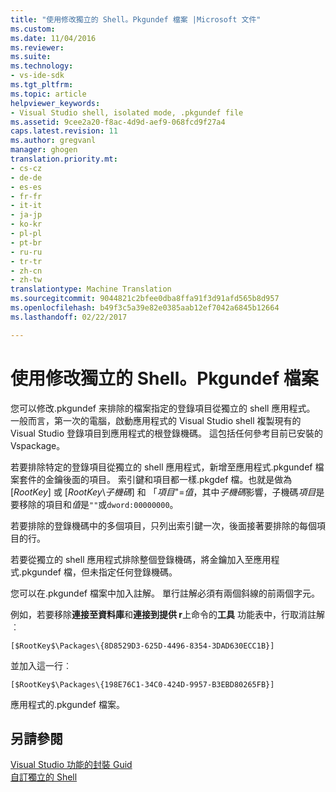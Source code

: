 ```yaml
---
title: "使用修改獨立的 Shell。Pkgundef 檔案 |Microsoft 文件"
ms.custom: 
ms.date: 11/04/2016
ms.reviewer: 
ms.suite: 
ms.technology:
- vs-ide-sdk
ms.tgt_pltfrm: 
ms.topic: article
helpviewer_keywords:
- Visual Studio shell, isolated mode, .pkgundef file
ms.assetid: 9cee2a20-f8ac-4d9d-aef9-068fcd9f27a4
caps.latest.revision: 11
ms.author: gregvanl
manager: ghogen
translation.priority.mt:
- cs-cz
- de-de
- es-es
- fr-fr
- it-it
- ja-jp
- ko-kr
- pl-pl
- pt-br
- ru-ru
- tr-tr
- zh-cn
- zh-tw
translationtype: Machine Translation
ms.sourcegitcommit: 9044821c2bfee0dba8ffa91f3d91afd565b8d957
ms.openlocfilehash: b49f3c5a39e82e0385aab12ef7042a6845b12664
ms.lasthandoff: 02/22/2017

---
```

# <a name="modifying-the-isolated-shell-by-using-the-pkgundef-file"></a>使用修改獨立的 Shell。Pkgundef 檔案
您可以修改.pkgundef 来排除的檔案指定的登錄項目從獨立的 shell 應用程式。 一般而言，第一次的電腦，啟動應用程式的 Visual Studio shell 複製現有的 Visual Studio 登錄項目到應用程式的根登錄機碼。 這包括任何參考目前已安裝的 Vspackage。  
  
 若要排除特定的登錄項目從獨立的 shell 應用程式，新增至應用程式.pkgundef 檔案套件的金鑰後面的項目。 索引鍵和項目都一樣.pkgdef 檔。也就是做為 [$RootKey$] 或 [$RootKey$\\*子機碼*] 和 「*項目*"=*值*，其中*子機碼*影響，子機碼*項目*是要移除的項目和*值*是`""`或`dword:00000000`。  
  
 若要排除的登錄機碼中的多個項目，只列出索引鍵一次，後面接著要排除的每個項目的行。  
  
 若要從獨立的 shell 應用程式排除整個登錄機碼，將金鑰加入至應用程式.pkgundef 檔，但未指定任何登錄機碼。  
  
 您可以在.pkgundef 檔案中加入註解。 單行註解必須有兩個斜線的前兩個字元。  
  
 例如，若要移除**連接至資料庫**和**連接到提供 r**上命令的**工具** 功能表中，行取消註解︰  
  
```  
[$RootKey$\Packages\{8D8529D3-625D-4496-8354-3DAD630ECC1B}]  
```  
  
 並加入這一行︰  
  
```  
[$RootKey$\Packages\{198E76C1-34C0-424D-9957-B3EBD80265FB}]  
```  
  
 應用程式的.pkgundef 檔案。  
  
## <a name="see-also"></a>另請參閱  
 [Visual Studio 功能的封裝 Guid](../extensibility/package-guids-of-visual-studio-features.md)   
 [自訂獨立的 Shell](../extensibility/customizing-the-isolated-shell.md)
